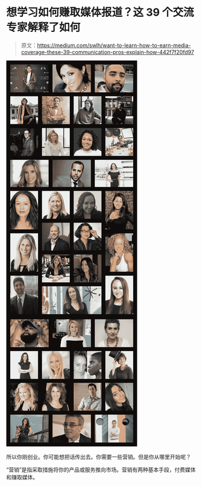 # 想学习如何赚取媒体报道？这 39 个交流专家解释了如何

> 原文：<https://medium.com/swlh/want-to-learn-how-to-earn-media-coverage-these-39-communication-pros-explain-how-442f7f20fd97>

![](img/63dd5169a5b2f82c86387585c0ae1dae.png)

所以你刚创业。你可能想把话传出去。你需要一些营销。但是你从哪里开始呢？

“营销”是指采取措施将你的产品或服务推向市场。营销有两种基本手段，付费媒体和赚取媒体。